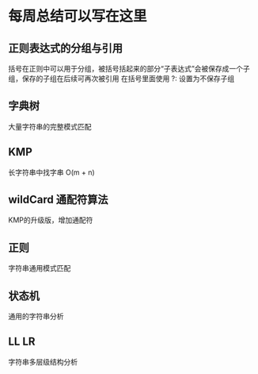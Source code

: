# 每周总结可以写在这里

## 正则表达式的分组与引用
括号在正则中可以用于分组，被括号括起来的部分“子表达式”会被保存成一个子组，保存的子组在后续可再次被引用
在括号里面使用 ?: 设置为不保存子组

## 字典树

大量字符串的完整模式匹配



## KMP

长字符串中找字串   O(m + n) 



## wildCard 通配符算法

KMP的升级版，增加通配符 



## 正则

字符串通用模式匹配



## 状态机

通用的字符串分析



## LL  LR

字符串多层级结构分析